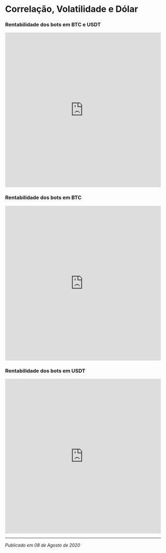 # Correlação, Volatilidade e Dólar

### Rentabilidade dos bots em BTC e USDT

<div class="graph-container">
    <iframe src="https://sql.cryp.com.br/api/1.0/docs/b1dba1be6e2edde875a941ae9eba6ec2" scrolling="no" width="100%" height="500px" align="center" frameborder="0">
    </iframe>
</div>

### Rentabilidade dos bots em BTC

<div class="graph-container">
    <iframe src="https://sql.cryp.com.br/api/1.0/docs/7982e41358d0d0098ba3d7d408658cd2" scrolling="no" width="100%" height="500px" align="center" frameborder="0">
    </iframe>
</div>

### Rentabilidade dos bots em USDT

<div class="graph-container">
    <iframe src="https://sql.cryp.com.br/api/1.0/docs/1819232f3616401d11d0da34a8f5de1f" scrolling="no" width="100%" height="500px" align="center" frameborder="0">
    </iframe>
</div>

---

*Publicado em 08 de Agosto de 2020*
